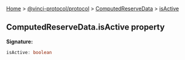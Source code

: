 [Home](./index.md) &gt; [@vinci-protocol/protocol](./protocol.md) &gt; [ComputedReserveData](./protocol.computedreservedata.md) &gt; [isActive](./protocol.computedreservedata.isactive.md)

## ComputedReserveData.isActive property

<b>Signature:</b>

```typescript
isActive: boolean
```

